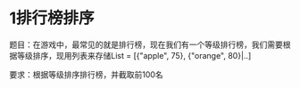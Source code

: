 # 1排行榜排序

题目：在游戏中，最常见的就是排行榜，现在我们有一个等级排行榜，我们需要根据等级排序，现用列表来存储List = [{"apple", 75}, {"orange", 80}|..]

要求：根据等级排序排行榜，并截取前100名	

